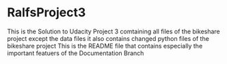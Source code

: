 # RalfsProject3
This is the Solution to Udacity Project 3
comtaining all files of the bikeshare project except the data files
it also contains changed python files of the bikeshare project
This is the README file that contains especially the important featuers of the Documentation Branch
